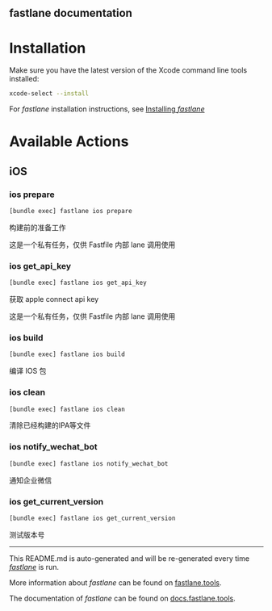 fastlane documentation
----

# Installation

Make sure you have the latest version of the Xcode command line tools installed:

```sh
xcode-select --install
```

For _fastlane_ installation instructions, see [Installing _fastlane_](https://docs.fastlane.tools/#installing-fastlane)

# Available Actions

## iOS

### ios prepare

```sh
[bundle exec] fastlane ios prepare
```

构建前的准备工作

这是一个私有任务，仅供 Fastfile 内部 lane 调用使用

### ios get_api_key

```sh
[bundle exec] fastlane ios get_api_key
```

获取 apple connect api key

这是一个私有任务，仅供 Fastfile 内部 lane 调用使用

### ios build

```sh
[bundle exec] fastlane ios build
```

编译 IOS 包

### ios clean

```sh
[bundle exec] fastlane ios clean
```

清除已经构建的IPA等文件

### ios notify_wechat_bot

```sh
[bundle exec] fastlane ios notify_wechat_bot
```

通知企业微信

### ios get_current_version

```sh
[bundle exec] fastlane ios get_current_version
```

测试版本号

----

This README.md is auto-generated and will be re-generated every time [_fastlane_](https://fastlane.tools) is run.

More information about _fastlane_ can be found on [fastlane.tools](https://fastlane.tools).

The documentation of _fastlane_ can be found on [docs.fastlane.tools](https://docs.fastlane.tools).
